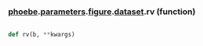 ### [phoebe](phoebe.md).[parameters](phoebe.parameters.md).[figure](phoebe.parameters.figure.md).[dataset](phoebe.parameters.figure.dataset.md).rv (function)


```py

def rv(b, **kwargs)

```


